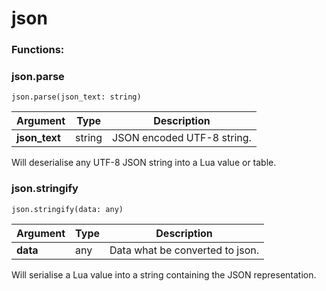 # json

### Functions:

### json.parse

`json.parse(json_text: string)`

| Argument       | Type   | Description                |
| -------------- | ------ | -------------------------- |
| **json\_text** | string | JSON encoded UTF-8 string. |

Will deserialise any UTF-8 JSON string into a Lua value or table.

### json.stringify

`json.stringify(data: any)`

| Argument | Type | Description                     |
| -------- | ---- | ------------------------------- |
| **data** | any  | Data what be converted to json. |

Will serialise a Lua value into a string containing the JSON representation.
